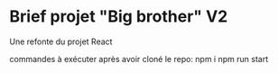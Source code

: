 Brief projet "Big brother" V2
=

Une refonte du projet React

commandes à exécuter après avoir cloné le repo:
npm i 
npm run start